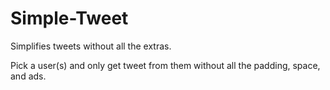 # Simple-Tweet

Simplifies tweets without all the extras. 

Pick a user(s) and only get tweet from them without all the padding, space, and ads.  